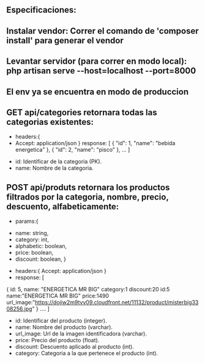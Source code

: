 ## Especificaciones:

<p>

## Instalar vendor: Correr el comando de 'composer install' para generar el vendor

## Levantar servidor (para correr en modo local): php artisan serve --host=localhost --port=8000

## El env ya se encuentra en modo de produccion

</p>

## GET api/categories retornara todas las categorias existentes:

+ headers:{
+ Accept: application/json
}
response:
[
{
    "id": 1,
    "name": "bebida energetica"
},
{
    "id": 2,
    "name": "pisco"
},
...
]

-   id: Identificar de la categoria (PK).
-   name: Nombre de la categoria.

## POST api/produts retornara los productos filtrados por la categoria, nombre, precio, descuento, alfabeticamente:

+ params:{
-    name: string,
-    category: int,
-    alphabetic: boolean,
-    price: boolean,
-    discount: boolean,
}

+ headers:{
Accept: application/json
}
+ response:
[

{
    id: 5, 
    name: "ENERGETICA MR BIG"
    category:1
    discount:20
    id:5
    name:"ENERGETICA MR BIG"
    price:1490
    url_image:"https://dojiw2m9tvv09.cloudfront.net/11132/product/misterbig3308256.jpg"
}
....
]

-   id: Identificar del producto (integer).
-   name: Nombre del producto (varchar).
-   url_image: Url de la imagen identificadora (varchar).
-   price: Precio del producto (float).
-   discount: Descuento aplicado al producto (int).
-   category: Categoria a la que pertenece el producto (int).
